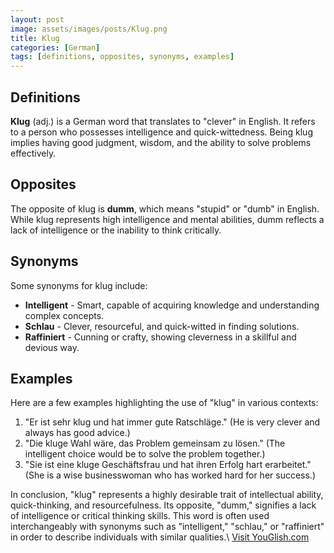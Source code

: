 ```yaml
---
layout: post
image: assets/images/posts/Klug.png
title: Klug
categories: [German]
tags: [definitions, opposites, synonyms, examples]
---
```


## Definitions

**Klug** (adj.) is a German word that translates to "clever" in English. It refers to a person who possesses intelligence and quick-wittedness. Being klug implies having good judgment, wisdom, and the ability to solve problems effectively.

## Opposites

The opposite of klug is **dumm**, which means "stupid" or "dumb" in English. While klug represents high intelligence and mental abilities, dumm reflects a lack of intelligence or the inability to think critically.

## Synonyms

Some synonyms for klug include:

- **Intelligent** - Smart, capable of acquiring knowledge and understanding complex concepts.
- **Schlau** - Clever, resourceful, and quick-witted in finding solutions.
- **Raffiniert** - Cunning or crafty, showing cleverness in a skillful and devious way.

## Examples

Here are a few examples highlighting the use of "klug" in various contexts:

1. "Er ist sehr klug und hat immer gute Ratschläge." (He is very clever and always has good advice.)
2. "Die kluge Wahl wäre, das Problem gemeinsam zu lösen." (The intelligent choice would be to solve the problem together.)
3. "Sie ist eine kluge Geschäftsfrau und hat ihren Erfolg hart erarbeitet." (She is a wise businesswoman who has worked hard for her success.)

In conclusion, "klug" represents a highly desirable trait of intellectual ability, quick-thinking, and resourcefulness. Its opposite, "dumm," signifies a lack of intelligence or critical thinking skills. This word is often used interchangeably with synonyms such as "intelligent," "schlau," or "raffiniert" in order to describe individuals with similar qualities.\ <a id="yg-widget-0" class="youglish-widget" data-query="Klug" data-lang="german" data-components="8412" data-auto-start="0" data-bkg-color="theme_light" data-title="How%20to%20pronounce%20Klug%20in%20German"  rel="nofollow" href="https://youglish.com">Visit YouGlish.com</a><script async src="https://youglish.com/public/emb/widget.js" charset="utf-8"></script>
